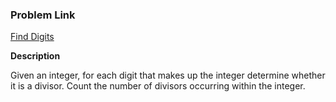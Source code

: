 ### Problem Link

[Find Digits](https://www.hackerrank.com/challenges/find-digits/problem)

**Description**

Given an integer, for each digit that makes up the integer determine whether it is a divisor. Count the number of divisors occurring within the integer.
